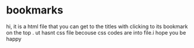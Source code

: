 # bookmarks
hi, it is a html file that you can get to the titles with clicking to its bookmark on the top . ut hasnt css file becouse css codes are into file.i hope you be happy
